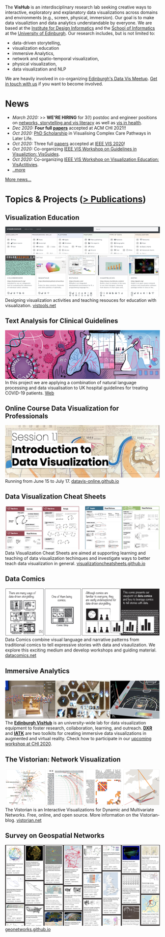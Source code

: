 The **VisHub** is an interdisciplinary research lab seeking creative ways to interactive, exploratory and explanatory data visualizations across domains and environments (e.g., screen, physical, immersion). Our goal is to make data visualiztion and data analytics understandable by everyone. We are based at the [Institute for Design Informatics](https://www.designinformatics.org/) and the [School of Informatics](https://www.ed.ac.uk/informatics) at the [University of Edinburgh](https://www.ed.ac.uk). Our research includes, but is not limited to:

-   data-driven storytelling,
-   visualization education
-   immersive Analytics,
-   network and spatio-temporal visualization,
-   physical visualization,
-   data visualization and NLP

We are heavily involved in co-organizing [Edinburgh's Data Vis Meetup](https://www.meetup.com/meetup-group-vBHbCmgh). [Get in touch with us](mailto:bbach@ed.ac.uk) if you want to become involved.

# News

-   _March 2020:_ >> **WE'RE HIRING** for 3(!) postdoc and engineer positions on [networks, storytelling and vis literacy](jobs-viscovery.html) as well as [vis in health](jobs-health.html).
-   _Dec 2020:_ **Four full [papers](publications.html)** accepted at ACM CHI 2021!!
-   _Oct 2020:_ [PhD Scholarship](phd-graphics-medicine.html) in Visualising Complex Care Pathways in Later Life.
-   _Oct 2020:_ Three full [papers](publications.html) accepted at [IEEE VIS 2020](http://ieeevis.org)!
-   _Oct 2020:_ Co-organizing [IEEE VIS Workshop on Guidelines in Visualiztion: VisGuides](https://nms.kcl.ac.uk/c4pgv).
-   _Oct 2020:_ Co-organizing [IEEE VIS Workshop on Visualization Education: VisActitivies](http://visactivities.github.io).
-   [..more](news.html)

[More news...](news.html)

<!-- to make the nav link work -->
<h1 id="projects">Topics & Projects (<a href="/publications">> Publications</a>)</h1>

## Visualization Education

![](figures/vistools.png)
Designing visualization activities and teaching resouces for education with visualization. [vistools.net](http://vistools.net)

## Text Analysis for Clinical Guidelines

![](figures/covid-browser-2.png)
In this project we are applying a combination of natural language processing and data visualisation to UK hospital guidelines for treating COVID-19 patients.
[Web](https://www.ltg.ed.ac.uk/projects/covid19-guideline-browser/)

## Online Course Data Visualization for Professionals

![](figures/datavis-course.png)
Running from June 15 to July 17. [datavis-online.github.io](https://datavis-online.github.io/)

## Data Visualization Cheat Sheets

![](figures/cheatsheets.png)
Data Visualization Cheat Sheets are aimed at supporting learning and teaching of data visualization techinques and investigate ways to better teach data visualization in general. [visualizationcheatsheets.github.io](http://visualizationcheatsheets.github.io)

## Data Comics

![](figures/datacomics.png)
Data Comics combine visual language and narrative patterns from traditional comics to tell expressive stories with data and visaulization. We explore this exciting medium and develop workshops and guiding material. [datacomics.net](http://datacomics.net)

## Immersive Analytics

![](figures/immersiveanalytics.png)
The **[Edinburgh VisHub](http://edinburghvishub.github.io)** is an university-wide lab for data visualization equipment to foster research, collaboration, learning, and outreach. **[DXR](https://sites.google.com/view/dxr-vis)** and **[IATK](https://github.com/MaximeCordeil/IATK)** are two toolkits for creating immersive data visualizations in augmented and virtual reality. Check how to participate in our [upcoming workshop at CHI 2020](http://immersiveanalytics.io).

## The Vistorian: Network Visualization

![](figures/vistorian.png)
The Vistorian is an Interactive Visualizations for Dynamic and Multivariate Networks. Free, online, and open source. More information on the Vistorian-blog. [vistorian.net](http://vistorian.net)

## Survey on Geospatial Networks

![](figures/schoettler2021geonetworks.png)
[geonetworks.github.io](https://geonetworks.github.io)
